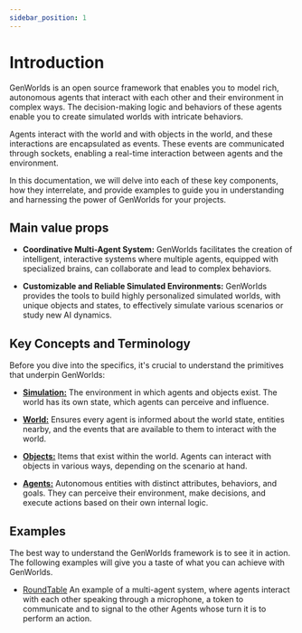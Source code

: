 ```yaml
---
sidebar_position: 1
---
```


# Introduction

GenWorlds is an open source framework that enables you to model rich, autonomous agents that interact with each other and their environment in complex ways. The decision-making logic and behaviors of these agents enable you to create simulated worlds with intricate behaviors.

Agents interact with the world and with objects in the world, and these interactions are encapsulated as events. These events are communicated through sockets, enabling a real-time interaction between agents and the environment.

In this documentation, we will delve into each of these key components, how they interrelate, and provide examples to guide you in understanding and harnessing the power of GenWorlds for your projects.

## Main value props

- **Coordinative Multi-Agent System:** GenWorlds facilitates the creation of intelligent, interactive systems where multiple agents, equipped with specialized brains, can collaborate and lead to complex behaviors.

- **Customizable and Reliable Simulated Environments:** GenWorlds provides the tools to build highly personalized simulated worlds, with unique objects and states, to effectively simulate various scenarios or study new AI dynamics.

## Key Concepts and Terminology

Before you dive into the specifics, it's crucial to understand the primitives that underpin GenWorlds:

- [**Simulation:**](/docs/genworlds-framework/simulation.md) The environment in which agents and objects exist. The world has its own state, which agents can perceive and influence.

- [**World:**](/docs/genworlds-framework/world.md) Ensures every agent is informed about the world state, entities nearby, and the events that are available to them to interact with the world.

- [**Objects:**](/docs/genworlds-framework/objects.md) Items that exist within the world. Agents can interact with objects in various ways, depending on the scenario at hand.

- [**Agents:**](/docs/genworlds-framework/agents/agents.md) Autonomous entities with distinct attributes, behaviors, and goals. They can perceive their environment, make decisions, and execute actions based on their own internal logic.

## Examples

The best way to understand the GenWorlds framework is to see it in action. The following examples will give you a taste of what you can achieve with GenWorlds.

- [RoundTable](https://replit.com/@yeagerai/GenWorlds?v=1) An example of a multi-agent system, where agents interact with each other speaking through a microphone, a token to communicate and to signal to the other Agents whose turn it is to perform an action.
